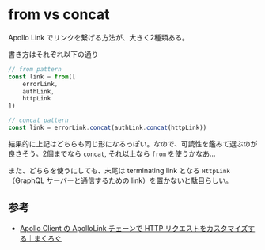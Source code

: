 # from vs concat

Apollo Link でリンクを繋げる方法が、大きく2種類ある。

書き方はそれぞれ以下の通り

```typescript
// from pattern
const link = from([
    errorLink,
    authLink,
    httpLink
])

// concat pattern
const link = errorLink.concat(authLink.concat(httpLink))
```

結果的に上記はどちらも同じ形になるっぽい。なので、可読性を鑑みて選ぶのが良さそう。2個までなら `concat`, それ以上なら `from` を使うかなあ…

また、どちらを使うにしても、末尾は terminating link となる `HttpLink` （GraphQL サーバーと通信するための link）を置かないと駄目らしい。

## 参考

- [Apollo Client の ApolloLink チェーンで HTTP リクエストをカスタマイズする｜まくろぐ](https://maku.blog/p/xa62yo4/#link-%E3%83%81%E3%82%A7%E3%83%BC%E3%83%B3%E3%82%92%E6%A7%8B%E7%AF%89%E3%81%99%E3%82%8B)